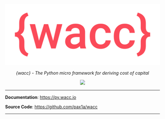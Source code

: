 <p align="center">
  <a href="https://github.com/pax1a/wacc"><img src="https://github.com/pax1a/wacc/blob/main/docs/img/wacc-logo-nbg-wd.png" alt="wacc"></a>
</p>
<p align="center">
    <em>{wacc} - The Python micro framework for deriving cost of capital</em>
</p>
<p align="center">
      <a href="https://codecov.io/gh/pax1a/wacc">
        <img src="https://codecov.io/gh/pax1a/wacc/branch/main/graph/badge.svg?token=6CVZ1XENIV"/>
      </a>
</p>

    
---

**Documentation**: <a href="https://py.wacc.io" target="_blank">https://py.wacc.io</a>

**Source Code**: <a href="https://github.com/pax1a/wacc" target="_blank">https://github.com/pax1a/wacc</a>

---
